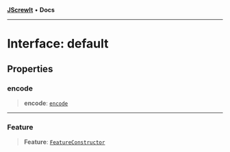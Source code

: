 [**JScrewIt**](../README.md) • **Docs**

***

# Interface: default

## Properties

### encode

> **encode**: [`encode`](encode.md)

***

### Feature

> **Feature**: [`FeatureConstructor`](FeatureConstructor.md)
